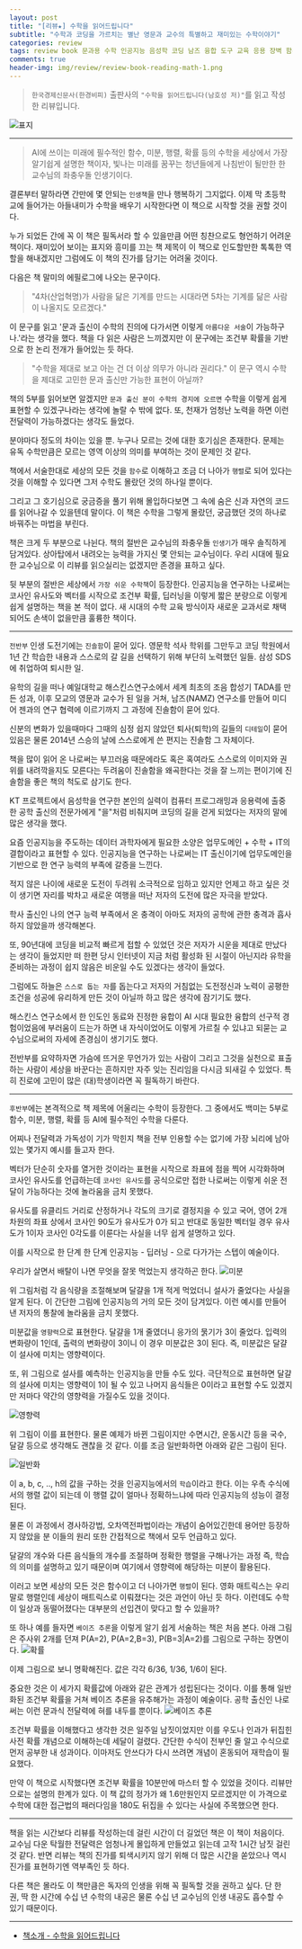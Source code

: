```yaml
---  
layout: post  
title: "[리뷰★] 수학을 읽어드립니다"  
subtitle: "수학과 코딩을 가르치는 별난 영문과 교수의 특별하고 재미있는 수학이야기"  
categories: review  
tags: review book 문과용 수학 인공지능 음성학 코딩 남즈 융합 도구 교육 응용 장벽 함수 미분 행렬 벡터 확률 AI    
comments: true  
header-img: img/review/review-book-reading-math-1.png
---  
```

  
> `한국경제신문사(한경비피)` 출판사의 `"수학을 읽어드립니다(남호성 저)"`를 읽고 작성한 리뷰입니다.  

![표지](https://theorydb.github.io/assets/img/review/review-book-reading-math-1.png)  

---

> AI에 쓰이는 미래에 필수적인 함수, 미분, 행렬, 확률 등의 수학을 세상에서 가장 알기쉽게 설명한 책이자, 빛나는 미래를 꿈꾸는 청년들에게 나침반이 될만한 한 교수님의 좌충우돌 인생기이다.

결론부터 말하라면 간만에 몇 안되는 `인생책`을 만나 행복하기 그지없다. 이제 막 초등학교에 들어가는 아들내미가 수학을 배우기 시작한다면 이 책으로 시작할 것을 권할 것이다. 

누가 되었든 간에 꼭 이 책은 필독서라 할 수 있을만큼 어떤 칭찬으로도 형언하기 어려운 책이다. 재미있어 보이는 표지와 흥미를 끄는 책 제목이 이 책으로 인도할만한 톡톡한 역할을 해내겠지만 그럼에도 이 책의 진가를 담기는 어려울 것이다.

다음은 책 말미의 에필로그에 나오는 문구이다.
> "4차(산업혁명)가 사람을 닮은 기계를 만드는 시대라면 5차는 기계를 닮은 사람이 나올지도 모르겠다."

이 문구를 읽고 '문과 출신이 수학의 진의에 다가서면 이렇게 `아름다운 서술`이 가능하구나.'라는 생각을 했다. 책을 다 읽은 사람은 느끼겠지만 이 문구에는 조건부 확률을 기반으로 한 논리 전개가 들어있는 듯 하다.

> "수학을 제대로 보고 아는 건 더 이상 의무가 아니라 권리다."
이 문구 역시 수학을 제대로 고민한 문과 출신만 가능한 표현이 아닐까?

책의 5부를 읽어보면 알겠지만 `문과 출신 분이 수학의 경지에 오르면` 수학을 이렇게 쉽게 표현할 수 있겠구나라는 생각에 놀랄 수 밖에 없다. 또, 천재가 엄청난 노력을 하면 이런 전달력이 가능하겠다는 생각도 들었다. 

분야마다 정도의 차이는 있을 뿐. 누구나 모르는 것에 대한 호기심은 존재한다. 문제는 유독 수학만큼은 모르는 영역 이상의 의미를 부여하는 것이 문제인 것 같다. 

책에서 서술한대로 세상의 모든 것을 `함수`로 이해하고 조금 더 나아가 `행렬`로 되어 있다는 것을 이해할 수 있다면 그저 수학도 몰랐던 것의 하나일 뿐이다. 

그리고 그 호기심으로 궁금증을 풀기 위해 몰입하다보면 그 속에 숨은 신과 자연의 코드를 읽어나갈 수 있을텐데 말이다. 이 책은 수학을 그렇게 몰랐던, 궁금했던 것의 하나로 바꿔주는 마법을 부린다.

책은 크게 두 부분으로 나뉜다. 책의 절반은 교수님의 좌충우돌 `인생기`가 매우 솔직하게 담겨있다. 상아탑에서 내려오는 능력을 가지신 몇 안되는 교수님이다. 우리 시대에 필요한 교수님으로 이 리뷰를 읽으실리는 없겠지만 존경을 표하고 싶다.

뒷 부분의 절반은 세상에서 `가장 쉬운 수학책`이 등장한다. 인공지능을 연구하는 나로써는 코사인 유사도와 벡터를 시작으로 조건부 확률, 딥러닝을 이렇게 짧은 분량으로 이렇게 쉽게 설명하는 책을 본 적이 없다. 새 시대의 수학 교육 방식이자 새로운 교과서로 채택되어도 손색이 없을만큼 훌륭한 책이다.

---

`전반부` 인생 도전기에는 `진솔함`이 묻어 있다. 영문학 석사 학위를 그만두고 코딩 학원에서 1년 간 학습한 내용과 스스로의 갈 길을 선택하기 위해 부단히 노력했던 일들. 삼성 SDS에 취업하여 퇴시한 일.

유학의 길을 떠나 예일대학교 해스킨스연구소에서 세계 최초의 조음 합성기 TADA를 만든 성과, 이후 모교의 영문과 교수가 된 일을 거쳐, 남즈(NAMZ) 연구소를 만들어 미디어 젠과의 연구 협력에 이르기까지 그 과정에 진솔함이 묻어 있다. 

신분의 변화가 있을때마다 그때의 심정 쉽지 않았던 퇴사(퇴학)의 길들의 `디테일`이 묻어 있음은 물론 2014년 스승의 날에 스스로에게 쓴 편지는 진솔함 그 자체이다. 

책을 많이 읽어 온 나로써는 부끄러움 때문에라도 혹은 혹여라도 스스로의 이미지와 권위를 내려깍을지도 모른다는 두려움이 진솔함을 왜곡한다는 것을 잘 느끼는 편이기에 진솔함을 좋은 책의 척도로 삼기도 한다. 

KT 프로젝트에서 음성학을 연구한 본인의 실력이 컴퓨터 프로그래밍과 응용력에 출중한 공학 출신의 전문가에게 "을"처럼 비춰지며 코딩의 길을 걷게 되었다는 저자의 말에 많은 생각을 했다.

요즘 인공지능을 주도하는 데이터 과학자에게 필요한 소양은 업무도메인 + 수학 + IT의 결합이라고 표현할 수 있다. 인공지능을 연구하는 나로써는 IT 출신이기에 업무도메인을 기반으로 한 연구 능력의 부족에 갈증을 느낀다. 

적지 않은 나이에 새로운 도전이 두려워 소극적으로 임하고 있지만 언제고 하고 싶은 것이 생기면 자리를 박차고 새로운 여행을 떠난 저자의 도전에 많은 자극을 받았다. 

학사 출신인 나의 연구 능력 부족에서 온 충격이 아마도 저자의 공학에 관한 충격과 흡사하지 않았을까 생각해본다.

또, 90년대에 코딩을 비교적 빠르게 접할 수 있었던 것은 저자가 시운을 제대로 만났다는 생각이 들었지만 떠 한편 당시 인터넷이 지금 처럼 활성화 된 시절이 아닌지라 유학을 준비하는 과정이 쉽지 않음은 비운일 수도 있겠다는 생각이 들었다. 

그럼에도 하늘은 `스스로 돕는 자`를 돕는다고 저자의 거침없는 도전정신과 노력이 공평한 조건을 성공에 유리하게 만든 것이 아닐까 하고 많은 생각에 잠기기도 했다. 

해스킨스 연구소에서 한 인도인 동료와 진정한 융합이 AI 시대 필요한 융합의 선구적 경험이었음에 부러움이 드는가 하면 내 자식이었어도 이렇게 가르칠 수 있냐고 되묻는 교수님으로써의 자세에 존경심이 생기기도 했다. 

전반부를 요약하자면 가슴에 뜨거운 무언가가 있는 사람이 그리고 그것을 실천으로 표출하는 사람이 세상을 바꾼다는 흔하지만 자주 잊는 진리임을 다시금 되새길 수 있었다. 특히 진로에 고민이 많은 (대)학생이라면 꼭 필독하기 바란다.

---

`후반부`에는 본격적으로 책 제목에 어울리는 수학이 등장한다. 그 중에서도 백미는 5부로 함수, 미분, 행렬, 확률 등 AI에 필수적인 수학을 다룬다. 

어찌나 전달력과 가독성이 기가 막힌지 책을 전부 인용할 수는 없기에 가장 뇌리에 남아있는 몇가지 예시를 들고자 한다. 

벡터가 단순히 숫자를 열거한 것이라는 표현을 시작으로 좌표에 점을 찍어 시각화하며 코사인 유사도를 언급하는데 `코사인 유사도`를 공식으로만 접한 나로써는 이렇게 쉬운 전달이 가능하다는 것에 놀라움을 금치 못했다. 

유사도를 유클리드 거리로 산정하거나 각도의 크기로 결정지을 수 있고 국어, 영어 2개 차원의 좌표 상에서 코사인 90도가 유사도가 0가 되고 반대로 동일한 벡터일 경우 유사도가 1이자 코사인 0각도를 이룬다는 사실을 너무 쉽게 설명하고 있다.

이를 시작으로 한 단계 한 단계 인공지능 - 딥러닝 - 으로 다가가는 스텝이 예술이다. 

우리가 살면서 배탈이 나면 무엇을 잘못 먹었는지 생각하곤 한다. 
![미분](https://theorydb.github.io/assets/img/review/review-book-reading-math-2.png)  

위 그림처럼 각 음식량을 조절해보며 달걀을 1개 적게 먹었더니 설사가 줄었다는 사실을 알게 된다. 이 간단한 그림에 인공지능의 거의 모든 것이 담겨있다. 이런 예시를 만들어 낸 저자의 통찰에 놀라움을 금치 못했다.

미분값을 `영향력`으로 표현한다. 달걀을 1개 줄였더니 응가의 묽기가 3이 줄었다. 입력의 변화량이 1인데, 출력의 변화량이 3이니 이 경우 미분값은 3이 된다. 즉, 미분값은 달걀이 설사에 미치는 영향력이다.

또, 위 그림으로 설사를 예측하는 인공지능을 만들 수도 있다. 극단적으로 표현하면 달걀의 설사에 미치는 영향력이 1이 될 수 있고 나머지 음식들은 0이라고 표현할 수도 있겠지만 저마다 약간의 영향력을 가질수도 있을 것이다. 

![영향력](https://theorydb.github.io/assets/img/review/review-book-reading-math-6.png)  

위 그림이 이를 표현한다. 물론 예제가 바뀐 그림이지만 수면시간, 운동시간 등을 국수, 달걀 등으로 생각해도 괜찮을 것 같다. 이를 조금 일반화하면 아래와 같은 그림이 된다. 

![일반화](https://theorydb.github.io/assets/img/review/review-book-reading-math-5.png)  

이 a, b, c, .., h의 값을 구하는 것을 인공지능에서의 `학습`이라고 한다. 이는 우측 수식에서의 행렬 값이 되는데 이 행렬 값이 얼마나 정확하느냐에 따라 인공지능의 성능이 결정된다.

물론 이 과정에서 경사하강법, 오차역전파법이라는 개념이 숨어있긴한데 용어만 등장하지 않았을 분 이들의 원리 또한 간접적으로 책에서 모두 언급하고 있다. 

달걀의 개수와 다른 음식들의 개수를 조절하며 정확한 행렬을 구해나가는 과정 즉, 학습의 의미를 설명하고 있기 때문이며 여기에서 영향력에 해당하는 미분이 활용된다. 

이러고 보면 세상의 모든 것은 함수이고 더 나아가면 `행렬`이 된다. 영화 매트릭스는 우리말로 행렬인데 세상이 매트릭스로 이뤄졌다는 것은 과언이 아닌 듯 하다. 이런데도 수학이 일상과 동떨어졌다는 대부분의 선입견이 맞다고 할 수 있을까?

또 하나 예를 들자면 `베이즈 추론`을 이렇게 알기 쉽게 서술하는 책은 처음 본다. 아래 그림은 주사위 2개를 던져 P(A=2), P(A=2,B=3), P(B=3|A=2)를 그림으로 구하는 장면이다. 
![확률](https://theorydb.github.io/assets/img/review/review-book-reading-math-3.png)  

이제 그림으로 보니 명확해진다. 값은 각각 6/36, 1/36, 1/6이 된다. 

중요한 것은 이 세가지 확률값에 아래와 같은 관계가 성립된다는 것이다. 이를 통해 일반화된 조건부 확률을 거쳐 베이즈 추론을 유추해가는 과정이 예술이다. 공학 출신인 나로써는 이런 문과식 전달력에 혀를 내두를 뿐이다.
![베이즈 추론](https://theorydb.github.io/assets/img/review/review-book-reading-math-4.png)  

조건부 확률을 이해했다고 생각한 것은 일주일 남짓이었지만 이를 우도나 인과가 뒤집힌 사전 확률 개념으로 이해하는데 세달이 걸렸다. 간단한 수식이 전부인 줄 알고 수식으로 먼저 공부한 내 성과이다. 이마저도 안쓰다가 다시 쓰려면 개념이 혼동되어 재학습이 필요했다.

만약 이 책으로 시작했다면 조건부 확률을 10분만에 마스터 할 수 있었을 것이다. 리뷰만으로는 설명의 한계가 있다. 이 책 값의 정가가 왜 1.6만원인지 모르겠지만 이 가격으로 수학에 대한 접근법의 패러다임을 180도 뒤집을 수 있다는 사실에 주목했으면 한다. 

---

책을 읽는 시간보다 리뷰를 작성하는데 걸린 시간이 더 길었던 책은 이 책이 처음이다. 교수님 다운 탁월한 전달력은 엄청나게 몰입하게 만들었고 읽는데 고작 1시간 남짓 걸린 것 같다. 반면 리뷰는 책의 진가를 퇴색시키지 않기 위해 더 많은 시간을 쏟았으나 역시 진가를 표현하기엔 역부족인 듯 하다. 

다른 책은 몰라도 이 책만큼은 독자의 인생을 위해 꼭 필독할 것을 권하고 싶다. 단 한 권, 딱 한 시간에 수십 년 수학의 내공은 물론 수십 년 교수님의 인생 내공도 흡수할 수 있기 때문이다. 

---

* [책소개 - 수학을 읽어드립니다](http://www.yes24.com/Product/Goods/105848630)


